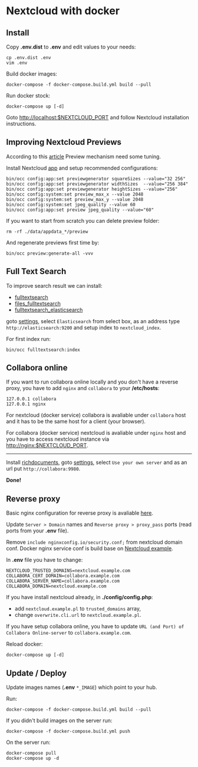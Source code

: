 # Nextcloud with docker

## Install

Copy **.env.dist** to **.env** and edit values to your needs:

```
cp .env.dist .env
vim .env
```

Build docker images:

```
docker-compose -f docker-compose.build.yml build --pull
```

Run docker stock:

```
docker-compose up [-d]
```

Goto [http://localhost:$NEXTCLOUD_PORT](http://localhost:80) and follow
Nextcloud installation instructions.

## Improving Nextcloud Previews

According to this [article](https://ownyourbits.com/2019/06/29/understanding-and-improving-nextcloud-previews/)
Preview mechanism need some tuning.

Install Nextcloud [app](https://apps.nextcloud.com/apps/previewgenerator) and
setup recommended configurations:

```
bin/occ config:app:set previewgenerator squareSizes --value="32 256"
bin/occ config:app:set previewgenerator widthSizes  --value="256 384"
bin/occ config:app:set previewgenerator heightSizes --value="256"
bin/occ config:system:set preview_max_x --value 2048
bin/occ config:system:set preview_max_y --value 2048
bin/occ config:system:set jpeg_quality --value 60
bin/occ config:app:set preview jpeg_quality --value="60"
```

If you want to start from scratch you can delete preview folder:

```
rm -rf ./data/appdata_*/preview
```

And regenerate previews first time by:

```
bin/occ preview:generate-all -vvv
```

## Full Text Search

To improve search result we can install:

- [fulltextsearch](https://apps.nextcloud.com/apps/fulltextsearch)
- [files_fulltextsearch](https://apps.nextcloud.com/apps/files_fulltextsearch)
- [fulltextsearch_elasticsearch](https://apps.nextcloud.com/apps/fulltextsearch_elasticsearch)

goto [settings](http://localhost:80/settings/admin/fulltextsearch), select
`Elasticsearch` from select box, as an address type `http://elasticsearch:9200`
and setup index to `nextcloud_index`.

For first index run:

```
bin/occ fulltextsearch:index
```

## Collabora online

If you want to run collabora online locally and you don't have a reverse proxy,
you have to add `nginx` and `collabora` to your **/etc/hosts**:

```
127.0.0.1 collabora
127.0.0.1 nginx
```

For nextcloud (docker service) collabora is avaliable under `collabora` host and
it has to be the same host for a client (your browser).

For collabora (docker service) nextcloud is avaliable under `nginx` host and you
have to access nextcloud instance via [http://nginx:$NEXTCLOUD_PORT](http://nginx:80).

---

Install [richdocuments](https://apps.nextcloud.com/apps/richdocuments),
goto [settings](http://nginx:80/settings/admin/richdocuments), select
`Use your own server` and as an url put `http://collabora:9980`.

**Done!**

## Reverse proxy

Basic nginx configuration for reverse proxy is avaliable
[here](https://www.digitalocean.com/community/tools/nginx?domains.0.server.domain=nextcloud.example.com&domains.0.server.redirectSubdomains=false&domains.0.https.hstsPreload=true&domains.0.php.php=false&domains.0.reverseProxy.reverseProxy=true&domains.0.reverseProxy.proxyPass=http%3A%2F%2F127.0.0.1%3A%24NEXTCLOUD_PORT&domains.0.routing.root=false&domains.0.logging.accessLog=true&domains.0.logging.errorLog=true&domains.1.server.domain=collabora.example.com&domains.1.server.redirectSubdomains=false&domains.1.https.hstsPreload=true&domains.1.php.php=false&domains.1.reverseProxy.reverseProxy=true&domains.1.reverseProxy.proxyPass=http%3A%2F%2F127.0.0.1%3A%24COLLABORA_PORT&domains.1.routing.root=false&domains.1.logging.accessLog=true&domains.1.logging.errorLog=true).

Update `Server > Domain` names and `Reverse proxy > proxy_pass` ports (read
ports from your **.env** file).

Remove `include nginxconfig.io/security.conf;` from nextcloud domain conf.
Docker nginx service conf is build base on
[Nextcloud example](https://github.com/nextcloud/docker/blob/master/.examples/docker-compose/insecure/mariadb-cron-redis/fpm/web/nginx.conf).

In **.env** file you have to change:

```
NEXTCLOUD_TRUSTED_DOMAINS=nextcloud.example.com
COLLABORA_CERT_DOMAIN=collabora.example.com
COLLABORA_SERVER_NAME=collabora.example.com
COLLABORA_DOMAIN=nextcloud.example.com
```

If you have install nextcloud already, in **./config/config.php**:

- add `nextcloud.example.pl` to `trusted_domains` array,
- change `overwrite.cli.url` to `nextcloud.example.pl`.

If you have setup collabora online, you have to update
`URL (and Port) of Collabora Online-server` to `collabora.example.com`.

Reload docker:

```
docker-compose up [-d]
```

## Update / Deploy

Update images names (**.env** `*_IMAGE`) which point to your hub.

Run:

```
docker-compose -f docker-compose.build.yml build --pull
```

If you didn't build images on the server run:

```
docker-compose -f docker-compose.build.yml push
```

On the server run:

```
docker-compose pull
docker-compose up -d
```
